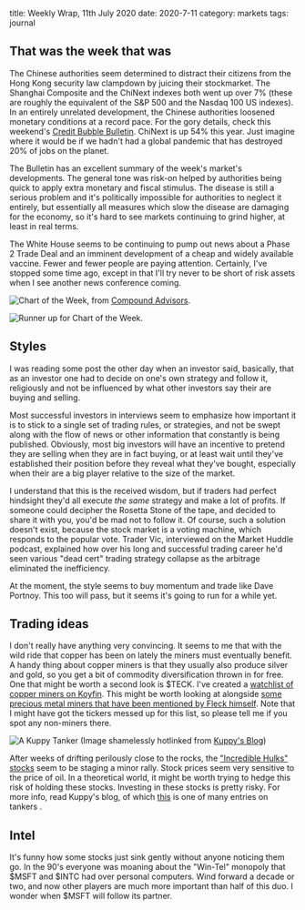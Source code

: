 title: Weekly Wrap, 11th July 2020
date: 2020-7-11
category: markets
tags: journal

## That was the week that was

The Chinese authorities seem determined to distract their citizens from the Hong Kong security law clampdown by juicing their stockmarket. 
The Shanghai Composite and the ChiNext indexes both went up over 7% (these are roughly the equivalent of the S&P 500 and the Nasdaq 100 US indexes). In an entirely unrelated development, the Chinese authorities loosened monetary conditions at a record pace. For the gory details, check this weekend's [Credit Bubble Bulletin](http://creditbubblebulletin.blogspot.com/2020/07/weekly-commentary-utmost-crazy.html). 
ChiNext is up 54% this year. Just imagine where it would be if we hadn't had a global pandemic that has destroyed 20% of jobs on the planet. 

The Bulletin has an excellent summary of the week's market's developments. The general tone was risk-on helped by authorities being quick to apply extra monetary and fiscal stimulus.
The disease is still a serious problem and it's politically impossible for authorities to neglect it entirely,
but essentially all measures which slow the disease are damaging for the economy, 
so it's hard to see markets continuing to grind higher, at least in real terms.

The White House seems to be continuing to pump out news about a Phase 2 Trade Deal and an imminent development of a cheap and widely available vaccine. Fewer and fewer people are paying attention.
Certainly, I've stopped some time ago, except in that I'll try never to be short of risk assets when 
I see another news conference coming.

![Chart of the Week](https://compoundadvisors.com/wp-content/uploads/2020/07/tesla-mkt-cap-7-10.png), from [Compound Advisors](https://compoundadvisors.com/2020/5-chart-friday-7-10-20).

![Runner up for Chart of the Week](https://compoundadvisors.com/wp-content/uploads/2020/07/largest-mkt-caps-7-6.png).

## Styles

I was reading some post the other day when an investor said, basically, that as an investor one had to decide on one's own strategy and follow it, religiously and not be influenced by what other investors say their are buying and selling.

Most successful investors in interviews seem to emphasize how important it is to stick to a single set of trading rules, or strategies, and not be swept along with the flow of news or other information that constantly is being published. Obviously, most big investors will have an incentive to pretend they are selling when they are in fact buying, or at least wait until they've established their position before they reveal what they've bought, especially when their are a big player relative to the size of the market. 

I understand that this is the received wisdom, but if traders had perfect hindsight they'd all execute *the same* strategy and make a lot of profits. If someone could decipher the Rosetta Stone of the tape, and decided to share it with you, you'd be mad not to follow it. Of course, such a solution doesn't exist, because the stock market is a voting machine, which responds to the popular vote.
Trader Vic, interviewed on the Market Huddle podcast, explained how over his long and successful trading career he'd seen various "dead cert" trading strategy collapse as the arbitrage eliminated the inefficiency.

At the moment, the style seems to buy momentum and trade like Dave Portnoy.
This too will pass, but it seems it's going to run for a while yet.

## Trading ideas

I don't really have anything very convincing.
It seems to me that with the wild ride that copper has been on lately the miners must eventually benefit.
A handy thing about copper miners is that they usually also produce silver and gold, so you get a bit of commodity diversification thrown in for free.
One that might be worth a second look is $TECK.
I've created a [watchlist of copper miners on Koyfin](https://www.koyfin.com/myd/5f098e96aeead4b613d02120). 
This might be worth looking at alongside [some precious metal miners that have been mentioned by Fleck himself](https://www.koyfin.com/myd/5ee9e268769b5613837afb5c). Note that I might have got the tickers messed up for this list, so please tell me if you spot any non-miners there.

![A Kuppy Tanker](https://i0.wp.com/adventuresincapitalism.com/wp-content/uploads/2019/01/stng-2.jpg)
(Image shamelessly hotlinked from [Kuppy's Blog](https://adventuresincapitalism.com/))

After weeks of drifting perilously close to the rocks, the ["Incredible Hulks" stocks](https://www.koyfin.com/myd/5ee9e268769b5613837afb5c) seem to be staging a minor rally.
Stock prices seem very sensitive to the price of oil. In a theoretical world, it might be worth trying to hedge this risk of holding these stocks. Investing in these stocks is pretty risky. For more info, read Kuppy's blog, of which [this](https://adventuresincapitalism.com/2019/01/13/scorpio-tankers/) is one of many entries on tankers .

## Intel 

It's funny how some stocks just sink gently without anyone noticing them go.
In the 90's everyone was moaning about the "Win-Tel" monopoly that $MSFT and $INTC had over personal computers.
Wind forward a decade or two, and now other players are much more important than half of this duo.
I wonder when $MSFT will follow its partner.
